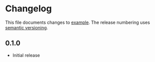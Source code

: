 # Changelog

This file documents changes to [example](https://github.com/fastapi-mvc/example). The release numbering uses [semantic versioning](http://semver.org).

## 0.1.0

* Initial release

